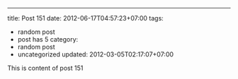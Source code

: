 ---
title: Post 151
date: 2012-06-17T04:57:23+07:00
tags:
  - random post
  - post has 5
category:
  - random post
  - uncategorized
updated: 2012-03-05T02:17:07+07:00

This is content of post 151